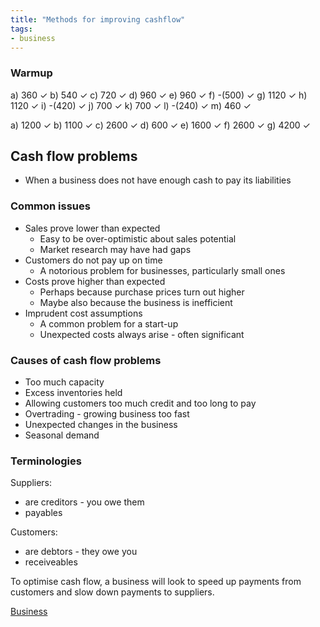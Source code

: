 ```yaml
---
title: "Methods for improving cashflow"
tags:
- business
---
```


### Warmup

a) 360 ✓
b) 540 ✓
c) 720 ✓
d) 960 ✓
e) 960 ✓
f) -(500) ✓
g) 1120 ✓
h) 1120 ✓
i) -(420) ✓ 
j) 700 ✓
k) 700 ✓
l) -(240) ✓
m) 460 ✓

a) 1200 ✓
b) 1100 ✓
c) 2600 ✓
d) 600 ✓
e) 1600 ✓
f) 2600 ✓
g) 4200 ✓

## Cash flow problems

- When a business does not have enough cash to pay its liabilities

### Common issues

- Sales prove lower than expected
	- Easy to be over-optimistic about sales potential
	- Market research may have had gaps
- Customers do not pay up on time
	- A notorious problem for businesses, particularly small ones
- Costs prove higher than expected
	- Perhaps because purchase prices turn out higher
	- Maybe also because the business is inefficient
- Imprudent cost assumptions
	- A common problem for a start-up
	- Unexpected costs always arise - often significant

### Causes of cash flow problems

- Too much capacity
- Excess inventories held
- Allowing customers too much credit and too long to pay
- Overtrading - growing business too fast
- Unexpected changes in the business
- Seasonal demand

### Terminologies

Suppliers:
- are creditors - you owe them
- payables

Customers:
- are debtors - they owe you
- receiveables

To optimise cash flow, a business will look to speed up payments from customers and slow down payments to suppliers.






[Business](/Business)